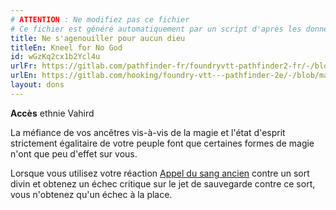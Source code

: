 ```yaml
---
# ATTENTION : Ne modifiez pas ce fichier
# Ce fichier est généré automatiquement par un script d'après les données du module Foundry VTT officiel et de sa traduction
title: Ne s'agenouiller pour aucun dieu
titleEn: Kneel for No God
id: wGzKq2cx1b2Ycl4u
urlFr: https://gitlab.com/pathfinder-fr/foundryvtt-pathfinder2-fr/-/blob/master/data/feats/wGzKq2cx1b2Ycl4u.htm
urlEn: https://gitlab.com/hooking/foundry-vtt---pathfinder-2e/-/blob/master/packs/data/feats.db/kneel-for-no-god.json
layout: dons
---
```

**Accès** ethnie Vahird

La méfiance de vos ancêtres vis-à-vis de la magie et l'état d'esprit strictement égalitaire de votre peuple font que certaines formes de magie n'ont que peu d'effet sur vous.

Lorsque vous utilisez votre réaction [Appel du sang ancien](../actions/appel-du-sang-ancien.html) contre un sort divin et obtenez un échec critique sur le jet de sauvegarde contre ce sort, vous n'obtenez qu'un échec à la place.
